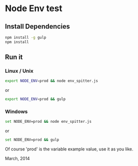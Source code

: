Node Env test
======

## Install Dependencies

```bash
npm install -g gulp
npm install
```


## Run it

### Linux / Unix

```bash
export NODE_ENV=prod && node env_spitter.js
```
or
```bash
export NODE_ENV=prod && gulp
```

### Windows

```bash
set NODE_ENV=prod && node env_spitter.js
```
or
```bash
set NODE_ENV=prod && gulp
```



Of course 'prod' is the variable example value, use it as you like.




March, 2014

